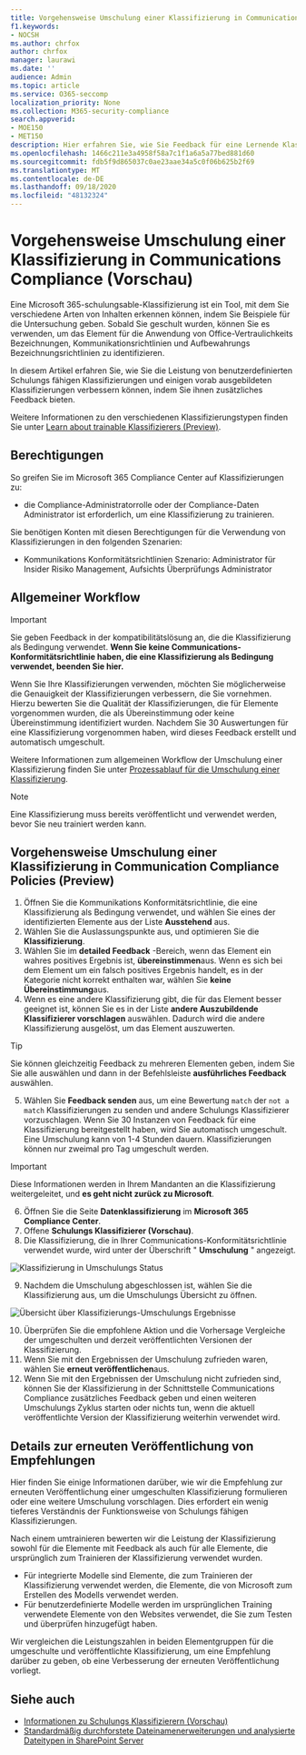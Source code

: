 ```yaml
---
title: Vorgehensweise Umschulung einer Klassifizierung in Communications Compliance (Vorschau)
f1.keywords:
- NOCSH
ms.author: chrfox
author: chrfox
manager: laurawi
ms.date: ''
audience: Admin
ms.topic: article
ms.service: O365-seccomp
localization_priority: None
ms.collection: M365-security-compliance
search.appverid:
- MOE150
- MET150
description: Hier erfahren Sie, wie Sie Feedback für eine Lernende Klassifizierung in Communications Compliance bereitstellen.
ms.openlocfilehash: 1466c211e3a4958f58a7c1f1a6a5a77bed881d60
ms.sourcegitcommit: fdb5f9d865037c0ae23aae34a5c0f06b625b2f69
ms.translationtype: MT
ms.contentlocale: de-DE
ms.lasthandoff: 09/18/2020
ms.locfileid: "48132324"
---
```

# <a name="how-to-retrain-a-classifier-in-communications-compliance-preview"></a>Vorgehensweise Umschulung einer Klassifizierung in Communications Compliance (Vorschau)

Eine Microsoft 365-schulungsable-Klassifizierung ist ein Tool, mit dem Sie verschiedene Arten von Inhalten erkennen können, indem Sie Beispiele für die Untersuchung geben. Sobald Sie geschult wurden, können Sie es verwenden, um das Element für die Anwendung von Office-Vertraulichkeits Bezeichnungen, Kommunikationsrichtlinien und Aufbewahrungs Bezeichnungsrichtlinien zu identifizieren.

In diesem Artikel erfahren Sie, wie Sie die Leistung von benutzerdefinierten Schulungs fähigen Klassifizierungen und einigen vorab ausgebildeten Klassifizierungen verbessern können, indem Sie ihnen zusätzliches Feedback bieten.

Weitere Informationen zu den verschiedenen Klassifizierungstypen finden Sie unter [Learn about trainable Klassifizierers (Preview)](classifier-learn-about.md).

## <a name="permissions"></a>Berechtigungen

So greifen Sie im Microsoft 365 Compliance Center auf Klassifizierungen zu:

- die Compliance-Administratorrolle oder der Compliance-Daten Administrator ist erforderlich, um eine Klassifizierung zu trainieren.

Sie benötigen Konten mit diesen Berechtigungen für die Verwendung von Klassifizierungen in den folgenden Szenarien:

- Kommunikations Konformitätsrichtlinien Szenario: Administrator für Insider Risiko Management, Aufsichts Überprüfungs Administrator 

## <a name="overall-workflow"></a>Allgemeiner Workflow

> [!IMPORTANT]
> Sie geben Feedback in der kompatibilitätslösung an, die die Klassifizierung als Bedingung verwendet. **Wenn Sie keine Communications-Konformitätsrichtlinie haben, die eine Klassifizierung als Bedingung verwendet, beenden Sie hier.**

Wenn Sie Ihre Klassifizierungen verwenden, möchten Sie möglicherweise die Genauigkeit der Klassifizierungen verbessern, die Sie vornehmen. Hierzu bewerten Sie die Qualität der Klassifizierungen, die für Elemente vorgenommen wurden, die als Übereinstimmung oder keine Übereinstimmung identifiziert wurden. Nachdem Sie 30 Auswertungen für eine Klassifizierung vorgenommen haben, wird dieses Feedback erstellt und automatisch umgeschult.

Weitere Informationen zum allgemeinen Workflow der Umschulung einer Klassifizierung finden Sie unter [Prozessablauf für die Umschulung einer Klassifizierung](classifier-learn-about.md#retraining-classifiers).

> [!NOTE]
> Eine Klassifizierung muss bereits veröffentlicht und verwendet werden, bevor Sie neu trainiert werden kann.

## <a name="how-to-retrain-a-classifier-in-communication-compliance-policies-preview"></a>Vorgehensweise Umschulung einer Klassifizierung in Communication Compliance Policies (Preview)

1. Öffnen Sie die Kommunikations Konformitätsrichtlinie, die eine Klassifizierung als Bedingung verwendet, und wählen Sie eines der identifizierten Elemente aus der Liste **Ausstehend** aus.
2. Wählen Sie die Auslassungspunkte aus, und optimieren Sie die **Klassifizierung**.
3. Wählen Sie im **detailed Feedback** -Bereich, wenn das Element ein wahres positives Ergebnis ist, **übereinstimmen**aus.  Wenn es sich bei dem Element um ein falsch positives Ergebnis handelt, es in der Kategorie nicht korrekt enthalten war, wählen Sie **keine Übereinstimmung**aus.
4. Wenn es eine andere Klassifizierung gibt, die für das Element besser geeignet ist, können Sie es in der Liste **andere Auszubildende Klassifizierer vorschlagen** auswählen. Dadurch wird die andere Klassifizierung ausgelöst, um das Element auszuwerten.

> [!TIP]
> Sie können gleichzeitig Feedback zu mehreren Elementen geben, indem Sie Sie alle auswählen und dann in der Befehlsleiste **ausführliches Feedback** auswählen.

5. Wählen Sie **Feedback senden** aus, um eine Bewertung `match` der `not a match` Klassifizierungen zu senden und andere Schulungs Klassifizierer vorzuschlagen. Wenn Sie 30 Instanzen von Feedback für eine Klassifizierung bereitgestellt haben, wird Sie automatisch umgeschult. Eine Umschulung kann von 1-4 Stunden dauern. Klassifizierungen können nur zweimal pro Tag umgeschult werden.

> [!IMPORTANT]
> Diese Informationen werden in Ihrem Mandanten an die Klassifizierung weitergeleitet, und **es geht nicht zurück zu Microsoft**.

6.  Öffnen Sie die Seite **Datenklassifizierung** im **Microsoft 365 Compliance Center**.
7. Offene **Schulungs Klassifizierer (Vorschau)**.
8. Die Klassifizierung, die in Ihrer Communications-Konformitätsrichtlinie verwendet wurde, wird unter der Überschrift " **Umschulung** " angezeigt.

![Klassifizierung in Umschulungs Status](../media/classifier-retraining.png)

9. Nachdem die Umschulung abgeschlossen ist, wählen Sie die Klassifizierung aus, um die Umschulungs Übersicht zu öffnen.

![Übersicht über Klassifizierungs-Umschulungs Ergebnisse](../media/classifier-retraining-overview.png)

10. Überprüfen Sie die empfohlene Aktion und die Vorhersage Vergleiche der umgeschulten und derzeit veröffentlichten Versionen der Klassifizierung.
11. Wenn Sie mit den Ergebnissen der Umschulung zufrieden waren, wählen Sie **erneut veröffentlichen**aus.
12. Wenn Sie mit den Ergebnissen der Umschulung nicht zufrieden sind, können Sie der Klassifizierung in der Schnittstelle Communications Compliance zusätzliches Feedback geben und einen weiteren Umschulungs Zyklus starten oder nichts tun, wenn die aktuell veröffentlichte Version der Klassifizierung weiterhin verwendet wird. 

## <a name="details-on-republishing-recommendations"></a>Details zur erneuten Veröffentlichung von Empfehlungen

Hier finden Sie einige Informationen darüber, wie wir die Empfehlung zur erneuten Veröffentlichung einer umgeschulten Klassifizierung formulieren oder eine weitere Umschulung vorschlagen. Dies erfordert ein wenig tieferes Verständnis der Funktionsweise von Schulungs fähigen Klassifizierungen.

Nach einem umtrainieren bewerten wir die Leistung der Klassifizierung sowohl für die Elemente mit Feedback als auch für alle Elemente, die ursprünglich zum Trainieren der Klassifizierung verwendet wurden. 

- Für integrierte Modelle sind Elemente, die zum Trainieren der Klassifizierung verwendet werden, die Elemente, die von Microsoft zum Erstellen des Modells verwendet werden.
- Für benutzerdefinierte Modelle werden im ursprünglichen Training verwendete Elemente von den Websites verwendet, die Sie zum Testen und überprüfen hinzugefügt haben.

Wir vergleichen die Leistungszahlen in beiden Elementgruppen für die umgeschulte und veröffentlichte Klassifizierung, um eine Empfehlung darüber zu geben, ob eine Verbesserung der erneuten Veröffentlichung vorliegt. 

## <a name="see-also"></a>Siehe auch

- [Informationen zu Schulungs Klassifizierern (Vorschau)](classifier-learn-about.md)
- [Standardmäßig durchforstete Dateinamenerweiterungen und analysierte Dateitypen in SharePoint Server](https://docs.microsoft.com/sharepoint/technical-reference/default-crawled-file-name-extensions-and-parsed-file-types)
